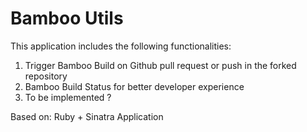 Bamboo Utils
====================
This application includes the following functionalities:

1. Trigger Bamboo Build on Github pull request or push in the forked repository
2. Bamboo Build Status for better developer experience
3. To be implemented ?

Based on:
Ruby + Sinatra Application
